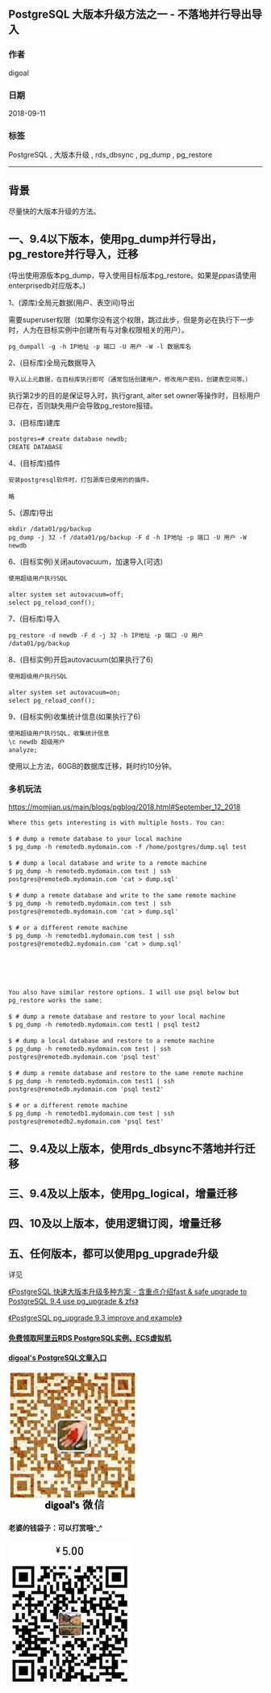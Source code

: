 ## PostgreSQL 大版本升级方法之一 - 不落地并行导出导入  
                                                           
### 作者                                                           
digoal                                                           
                                                           
### 日期                                                           
2018-09-11                                                         
                                                           
### 标签                                                           
PostgreSQL , 大版本升级 , rds_dbsync , pg_dump , pg_restore       
                                                           
----                                                           
                                                           
## 背景   
尽量快的大版本升级的方法。   
  
## 一、9.4以下版本，使用pg_dump并行导出，pg_restore并行导入，迁移  
(导出使用源版本pg_dump，导入使用目标版本pg_restore。如果是ppas请使用enterprisedb对应版本。)    
  
1、(源库)全局元数据(用户、表空间)导出  
  
需要superuser权限（如果你没有这个权限，跳过此步，但是务必在执行下一步时，人为在目标实例中创建所有与对象权限相关的用户）。   
  
```  
pg_dumpall -g -h IP地址 -p 端口 -U 用户 -W -l 数据库名  
```  
  
2、(目标库)全局元数据导入  
  
```  
导入以上元数据，在目标库执行即可（通常包括创建用户，修改用户密码，创建表空间等。）  
```  
  
执行第2步的目的是保证导入时，执行grant, alter set owner等操作时，目标用户已存在，否则缺失用户会导致pg_restore报错。  
  
3、(目标库)建库  
  
```  
postgres=# create database newdb;  
CREATE DATABASE  
```  
  
4、(目标库)插件  
  
```  
安装postgresql软件时，打包源库已使用的的插件。  
  
略  
```  
  
5、(源库)导出  
  
```  
mkdir /data01/pg/backup  
pg_dump -j 32 -f /data01/pg/backup -F d -h IP地址 -p 端口 -U 用户 -W newdb   
```  
  
6、(目标实例)关闭autovacuum，加速导入(可选)  
  
```  
使用超级用户执行SQL  
  
alter system set autovacuum=off;  
select pg_reload_conf();  
```  
  
7、(目标库)导入  
  
```  
pg_restore -d newdb -F d -j 32 -h IP地址 -p 端口 -U 用户 /data01/pg/backup  
```  
  
8、(目标实例)开启autovacuum(如果执行了6)  
  
```  
使用超级用户执行SQL  
  
alter system set autovacuum=on;  
select pg_reload_conf();  
```  
  
9、(目标实例)收集统计信息(如果执行了6)  
  
```  
使用超级用户执行SQL，收集统计信息  
\c newdb 超级用户  
analyze;  
```  
  
使用以上方法，60GB的数据库迁移，耗时约10分钟。    
  
### 多机玩法
https://momjian.us/main/blogs/pgblog/2018.html#September_12_2018   
  
```
Where this gets interesting is with multiple hosts. You can:

$ # dump a remote database to your local machine
$ pg_dump -h remotedb.mydomain.com -f /home/postgres/dump.sql test
 
$ # dump a local database and write to a remote machine
$ pg_dump -h remotedb.mydomain.com test | ssh postgres@remotedb.mydomain.com 'cat > dump.sql'
 
$ # dump a remote database and write to the same remote machine
$ pg_dump -h remotedb.mydomain.com test | ssh postgres@remotedb.mydomain.com 'cat > dump.sql'
 
$ # or a different remote machine
$ pg_dump -h remotedb1.mydomain.com test | ssh postgres@remotedb2.mydomain.com 'cat > dump.sql'
 




You also have similar restore options. I will use psql below but pg_restore works the same:

$ # dump a remote database and restore to your local machine
$ pg_dump -h remotedb.mydomain.com test1 | psql test2
 
$ # dump a local database and restore to a remote machine
$ pg_dump -h remotedb.mydomain.com test | ssh postgres@remotedb.mydomain.com 'psql test'
 
$ # dump a remote database and restore to the same remote machine
$ pg_dump -h remotedb.mydomain.com test1 | ssh postgres@remotedb.mydomain.com 'psql test2'
 
$ # or a different remote machine
$ pg_dump -h remotedb1.mydomain.com test | ssh postgres@remotedb2.mydomain.com 'psql test'
```
  
## 二、9.4及以上版本，使用rds_dbsync不落地并行迁移  
  
## 三、9.4及以上版本，使用pg_logical，增量迁移  
  
## 四、10及以上版本，使用逻辑订阅，增量迁移  
  
## 五、任何版本，都可以使用pg_upgrade升级
详见   
  
[《PostgreSQL 快速大版本升级多种方案 - 含重点介绍fast & safe upgrade to PostgreSQL 9.4 use pg_upgrade & zfs》](../201412/20141219_01.md)  
  
[《PostgreSQL pg_upgrade 9.3 improve and example》](../201305/20130520_01.md)  
  
  
  
  
  
  
  
  
  
  
#### [免费领取阿里云RDS PostgreSQL实例、ECS虚拟机](https://free.aliyun.com/ "57258f76c37864c6e6d23383d05714ea")
  
  
#### [digoal's PostgreSQL文章入口](https://github.com/digoal/blog/blob/master/README.md "22709685feb7cab07d30f30387f0a9ae")
  
  
![digoal's weixin](../pic/digoal_weixin.jpg "f7ad92eeba24523fd47a6e1a0e691b59")
  
  
#### 老婆的钱袋子：可以打赏哦^_^  
![wife's weixin ds](../pic/wife_weixin_ds.jpg "acd5cce1a143ef1d6931b1956457bc9f")
  
